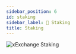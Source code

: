```yaml
---
sidebar_position: 6
id: staking
sidebar_label: 🌱 Staking
title: Staking
---
```

<img src="/docs/features/staking-header.webp" alt="xExchange Staking" />
